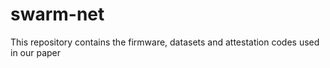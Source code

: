 # swarm-net
This repository contains the firmware, datasets and attestation codes used in our paper
